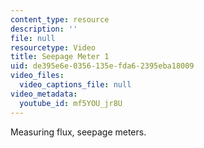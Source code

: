 ```yaml
---
content_type: resource
description: ''
file: null
resourcetype: Video
title: Seepage Meter 1
uid: de395e6e-0356-135e-fda6-2395eba18009
video_files:
  video_captions_file: null
video_metadata:
  youtube_id: mf5YOU_jr8U
---
```


Measuring flux, seepage meters.
